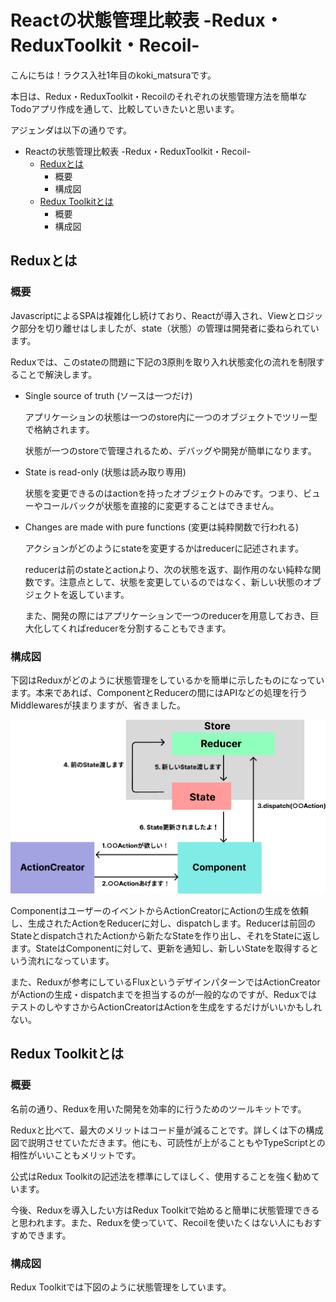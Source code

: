 # Reactの状態管理比較表 -Redux・ReduxToolkit・Recoil-

こんにちは！ラクス入社1年目のkoki_matsuraです。

本日は、Redux・ReduxToolkit・Recoilのそれぞれの状態管理方法を簡単なTodoアプリ作成を通して、比較していきたいと思います。

アジェンダは以下の通りです。

- Reactの状態管理比較表 -Redux・ReduxToolkit・Recoil-
  - [Reduxとは](#reduxとは)
    - 概要
    - 構成図
  - [Redux Toolkitとは](#redux-toolkitとは)
    - 概要
    - 構成図
## Reduxとは
### 概要
JavascriptによるSPAは複雑化し続けており、Reactが導入され、Viewとロジック部分を切り離せはしましたが、state（状態）の管理は開発者に委ねられています。

Reduxでは、このstateの問題に下記の3原則を取り入れ状態変化の流れを制限することで解決します。

- Single source of truth (ソースは一つだけ)
  
  アプリケーションの状態は一つのstore内に一つのオブジェクトでツリー型で格納されます。

  状態が一つのstoreで管理されるため、デバッグや開発が簡単になります。

- State is read-only (状態は読み取り専用)

  状態を変更できるのはactionを持ったオブジェクトのみです。つまり、ビューやコールバックが状態を直接的に変更することはできません。

- Changes are made with pure functions (変更は純粋関数で行われる)
  
  アクションがどのようにstateを変更するかはreducerに記述されます。

  reducerは前のstateとactionより、次の状態を返す、副作用のない純粋な関数です。注意点として、状態を変更しているのではなく、新しい状態のオブジェクトを返しています。

  また、開発の際にはアプリケーションで一つのreducerを用意しておき、巨大化してくればreducerを分割することもできます。

### 構成図
  下図はReduxがどのように状態管理をしているかを簡単に示したものになっています。本来であれば、ComponentとReducerの間にはAPIなどの処理を行うMiddlewaresが挟まりますが、省きました。
  
  ![Redux構成図](blogimage/Redux構成図.png)

  ComponentはユーザーのイベントからActionCreatorにActionの生成を依頼し、生成されたActionをReducerに対し、dispatchします。Reducerは前回のStateとdispatchされたActionから新たなStateを作り出し、それをStateに返します。StateはComponentに対して、更新を通知し、新しいStateを取得するという流れになっています。

  また、Reduxが参考にしているFluxというデザインパターンではActionCreatorがActionの生成・dispatchまでを担当するのが一般的なのですが、ReduxではテストのしやすさからActionCreatorはActionを生成をするだけがいいかもしれない。

## Redux Toolkitとは

### 概要
名前の通り、Reduxを用いた開発を効率的に行うためのツールキットです。

Reduxと比べて、最大のメリットはコード量が減ることです。詳しくは下の構成図で説明させていただきます。他にも、可読性が上がることもやTypeScriptとの相性がいいこともメリットです。

公式はRedux Toolkitの記述法を標準にしてほしく、使用することを強く勧めています。

今後、Reduxを導入したい方はRedux Toolkitで始めると簡単に状態管理できると思われます。また、Reduxを使っていて、Recoilを使いたくはない人にもおすすめできます。

### 構成図
Redux Toolkitでは下図のように状態管理をしています。
